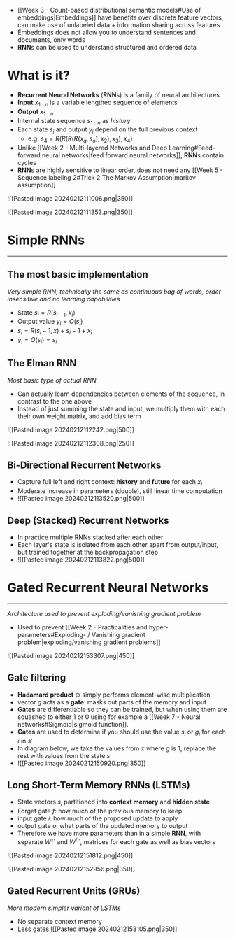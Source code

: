 
* [[Week 3 - Count-based distributional semantic models#Use of embeddings|Embeddings]] have benefits over discrete feature vectors, can make use of unlabeled data + information sharing across features
* Embeddings does not allow you to understand sentences and documents, only words
* **RNN**s can be used to understand structured and ordered data


# What is it?

* **Recurrent Neural Networks** (**RNN**s) is a family of neural architectures
* **Input** $x_{1:n}$ is a variable lengthed sequence of elements
* **Output** $x_{1:n}$
* Internal state sequence $s_{1:n}$ as *history*
* Each state $s_i$ and output $y_i$ depend on the full previous context
	* e.g. $s_4=R(R(R(R(x_{q},s_{o}),x_2),x_3),x_4)$
* Unlike [[Week 2 - Multi-layered Networks and Deep Learning#Feed-forward neural networks|feed forward neural networks]], **RNN**s contain cycles
* **RNN**s are highly sensitive to linear order, does not need any [[Week 5 - Sequence labeling 2#Trick 2 The Markov Assumption|markov assumption]]

![[Pasted image 20240212111006.png|350]]

![[Pasted image 20240212111353.png|350]]

# Simple RNNs
---

## The most basic implementation
_Very simple RNN, technically the same as continuous bag of words, order insensitive and no learning capabilities_

* State $s_{i}=R(s_{i-1},x_i)$
* Output value $y_{i}=O(s_{i})$
* $s_i=R(s_{i}-1,x_{})+s_{i}-1+x_i$
* $y_{i}=O(s_{i})=s_{i}$

## The Elman RNN
_Most basic type of actual RNN_

* Can actually learn dependencies between elements of the sequence, in contrast to the one above
* Instead of just summing the state and input, we multiply them with each their own weight matrix, and add bias term

![[Pasted image 20240212112242.png|500]]

![[Pasted image 20240212112308.png|250]]





## Bi-Directional Recurrent Networks

* Capture full left and right context: **history** and **future** for each $x_i$
* Moderate increase in parameters (double), still linear time computation
* ![[Pasted image 20240212113520.png|500]]

## Deep (Stacked) Recurrent Networks

* In practice multiple RNNs stacked after each other
* Each layer's state is isolated from each other apart from output/input, but trained together at the backpropagation step
* ![[Pasted image 20240212113822.png|500]]


# Gated Recurrent Neural Networks
---
_Architecture used to prevent exploding/vanishing gradient problem_

* Used to prevent [[Week 2 - Practicalities and hyper-parameters#Exploding- / Vanishing gradient problem|exploding/vanishing gradient problems]]

![[Pasted image 20240212153307.png|450]]

## Gate filtering

* **Hadamard product** $\odot$  simply performs element-wise multiplication
* vector $g$ acts as a **gate**: masks out parts of the memory and input
* **Gates** are differentiable so they can be trained, but when using them are squashed to either 1 or 0 using for example a [[Week 7 - Neural networks#Sigmoid|sigmoid function]].
* **Gates** are used to determine if you should use the value $s_i$ or $g_i$ for each $i$ in $s'$
* In diagram below, we take the values from $x$ where $g$ is 1, replace the rest with values from the state $s$
* ![[Pasted image 20240212150920.png|350]]

## Long Short-Term Memory RNNs (LSTMs)

* State vectors $s_i$ partitioned into **context memory** and **hidden state**
* Forget gate $f$: how much of the previous memory to keep
* input gate $i$: how much of the proposed update to apply
* output gate $o$: what parts of the updated memory to output
* Therefore we have more parameters than in a simple **RNN**, with separate $W^{x\cdot}$ and $W^{h \cdot}$, matrices for each gate as well as bias vectors

![[Pasted image 20240212151812.png|450]]

![[Pasted image 20240212152956.png|350]]


## Gated Recurrent Units (GRUs)
_More modern simpler variant of LSTMs_

* No separate context memory
* Less gates
![[Pasted image 20240212153105.png|350]]


